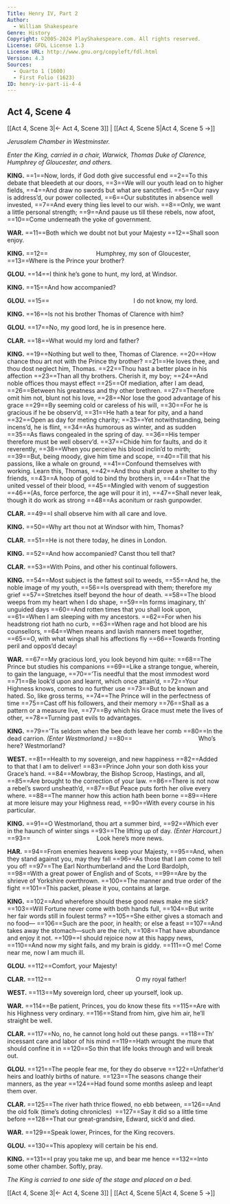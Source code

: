 ```yaml
---
Title: Henry IV, Part 2
Author: 
  - William Shakespeare
Genre: History
Copyright: ©2005-2024 PlayShakespeare.com. All rights reserved.
License: GFDL License 1.3
License URL: http://www.gnu.org/copyleft/fdl.html
Version: 4.3
Sources:
  - Quarto 1 (1600)
  - First Folio (1623)
ID: henry-iv-part-ii-4-4
---
```


## Act 4, Scene 4
[[Act 4, Scene 3|← Act 4, Scene 3]] | [[Act 4, Scene 5|Act 4, Scene 5 →]]

*Jerusalem Chamber in Westminster.*

*Enter the King, carried in a chair, Warwick, Thomas Duke of Clarence, Humphrey of Gloucester, and others.*

**KING.**
==1==Now, lords, if God doth give successful end
==2==To this debate that bleedeth at our doors,
==3==We will our youth lead on to higher fields,
==4==And draw no swords but what are sanctified.
==5==Our navy is address’d, our power collected,
==6==Our substitutes in absence well invested,
==7==And every thing lies level to our wish.
==8==Only, we want a little personal strength;
==9==And pause us till these rebels, now afoot,
==10==Come underneath the yoke of government.

**WAR.**
==11==Both which we doubt not but your Majesty
==12==Shall soon enjoy.

**KING.**
==12==        Humphrey, my son of Gloucester,
==13==Where is the Prince your brother?

**GLOU.**
==14==I think he’s gone to hunt, my lord, at Windsor.

**KING.**
==15==And how accompanied?

**GLOU.**
==15==              I do not know, my lord.

**KING.**
==16==Is not his brother Thomas of Clarence with him?

**GLOU.**
==17==No, my good lord, he is in presence here.

**CLAR.**
==18==What would my lord and father?

**KING.**
==19==Nothing but well to thee, Thomas of Clarence.
==20==How chance thou art not with the Prince thy brother?
==21==He loves thee, and thou dost neglect him, Thomas.
==22==Thou hast a better place in his affection
==23==Than all thy brothers. Cherish it, my boy;
==24==And noble offices thou mayst effect
==25==Of mediation, after I am dead,
==26==Between his greatness and thy other brethren.
==27==Therefore omit him not, blunt not his love,
==28==Nor lose the good advantage of his grace
==29==By seeming cold or careless of his will,
==30==For he is gracious if he be observ’d,
==31==He hath a tear for pity, and a hand
==32==Open as day for meting charity;
==33==Yet notwithstanding, being incens’d, he is flint,
==34==As humorous as winter, and as sudden
==35==As flaws congealed in the spring of day.
==36==His temper therefore must be well observ’d.
==37==Chide him for faults, and do it reverently,
==38==When you perceive his blood inclin’d to mirth;
==39==But, being moody, give him time and scope,
==40==Till that his passions, like a whale on ground,
==41==Confound themselves with working. Learn this, Thomas,
==42==And thou shalt prove a shelter to thy friends,
==43==A hoop of gold to bind thy brothers in,
==44==That the united vessel of their blood,
==45==Mingled with venom of suggestion
==46==(As, force perforce, the age will pour it in),
==47==Shall never leak, though it do work as strong
==48==As aconitum or rash gunpowder.

**CLAR.**
==49==I shall observe him with all care and love.

**KING.**
==50==Why art thou not at Windsor with him, Thomas?

**CLAR.**
==51==He is not there today, he dines in London.

**KING.**
==52==And how accompanied? Canst thou tell that?

**CLAR.**
==53==With Poins, and other his continual followers.

**KING.**
==54==Most subject is the fattest soil to weeds,
==55==And he, the noble image of my youth,
==56==Is overspread with them; therefore my grief
==57==Stretches itself beyond the hour of death.
==58==The blood weeps from my heart when I do shape,
==59==In forms imaginary, th’ unguided days
==60==And rotten times that you shall look upon,
==61==When I am sleeping with my ancestors.
==62==For when his headstrong riot hath no curb,
==63==When rage and hot blood are his counsellors,
==64==When means and lavish manners meet together,
==65==O, with what wings shall his affections fly
==66==Towards fronting peril and oppos’d decay!

**WAR.**
==67==My gracious lord, you look beyond him quite:
==68==The Prince but studies his companions
==69==Like a strange tongue, wherein, to gain the language,
==70==’Tis needful that the most immodest word
==71==Be look’d upon and learnt, which once attain’d,
==72==Your Highness knows, comes to no further use
==73==But to be known and hated. So, like gross terms,
==74==The Prince will in the perfectness of time
==75==Cast off his followers, and their memory
==76==Shall as a pattern or a measure live,
==77==By which his Grace must mete the lives of other,
==78==Turning past evils to advantages.

**KING.**
==79==’Tis seldom when the bee doth leave her comb
==80==In the dead carrion.
*(Enter Westmorland.)*
==80==           Who’s here? Westmorland?

**WEST.**
==81==Health to my sovereign, and new happiness
==82==Added to that that I am to deliver!
==83==Prince John your son doth kiss your Grace’s hand.
==84==Mowbray, the Bishop Scroop, Hastings, and all,
==85==Are brought to the correction of your law.
==86==There is not now a rebel’s sword unsheath’d,
==87==But Peace puts forth her olive every where.
==88==The manner how this action hath been borne
==89==Here at more leisure may your Highness read,
==90==With every course in his particular.

**KING.**
==91==O Westmorland, thou art a summer bird,
==92==Which ever in the haunch of winter sings
==93==The lifting up of day.
*(Enter Harcourt.)*
==93==           Look here’s more news.

**HAR.**
==94==From enemies heavens keep your Majesty,
==95==And, when they stand against you, may they fall
==96==As those that I am come to tell you of!
==97==The Earl Northumberland and the Lord Bardolph,
==98==With a great power of English and of Scots,
==99==Are by the shrieve of Yorkshire overthrown.
==100==The manner and true order of the fight
==101==This packet, please it you, contains at large.

**KING.**
==102==And wherefore should these good news make me sick?
==103==Will Fortune never come with both hands full,
==104==But write her fair words still in foulest terms?
==105==She either gives a stomach and no food⁠—
==106==Such are the poor, in health; or else a feast
==107==And takes away the stomach—such are the rich,
==108==That have abundance and enjoy it not.
==109==I should rejoice now at this happy news,
==110==And now my sight fails, and my brain is giddy.
==111==O me! Come near me, now I am much ill.

**GLOU.**
==112==Comfort, your Majesty!

**CLAR.**
==112==              O my royal father!

**WEST.**
==113==My sovereign lord, cheer up yourself, look up.

**WAR.**
==114==Be patient, Princes, you do know these fits
==115==Are with his Highness very ordinary.
==116==Stand from him, give him air, he’ll straight be well.

**CLAR.**
==117==No, no, he cannot long hold out these pangs.
==118==Th’ incessant care and labor of his mind
==119==Hath wrought the mure that should confine it in
==120==So thin that life looks through and will break out.

**GLOU.**
==121==The people fear me, for they do observe
==122==Unfather’d heirs and loathly births of nature.
==123==The seasons change their manners, as the year
==124==Had found some months asleep and leapt them over.

**CLAR.**
==125==The river hath thrice flowed, no ebb between,
==126==And the old folk (time’s doting chronicles) 
==127==Say it did so a little time before
==128==That our great-grandsire, Edward, sick’d and died.

**WAR.**
==129==Speak lower, Princes, for the King recovers.

**GLOU.**
==130==This apoplexy will certain be his end.

**KING.**
==131==I pray you take me up, and bear me hence
==132==Into some other chamber. Softly, pray.

*The King is carried to one side of the stage and placed on a bed.*

[[Act 4, Scene 3|← Act 4, Scene 3]] | [[Act 4, Scene 5|Act 4, Scene 5 →]]
